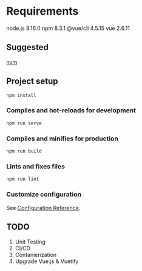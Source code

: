 # Requirements

node.js 8.16.0
npm 8.3.1
@vue/cli 4.5.15
vue 2.6.11

## Suggested
[nvm](https://github.com/nvm-sh/nvm)

## Project setup
```
npm install
```

### Compiles and hot-reloads for development
```
npm run serve
```

### Compiles and minifies for production
```
npm run build
```

### Lints and fixes files
```
npm run lint
```

### Customize configuration
See [Configuration Reference](https://cli.vuejs.org/config/).


## TODO

1. Unit Testing
2. CI/CD
3. Contanierization
4. Upgrade Vue.js & Vuetify
